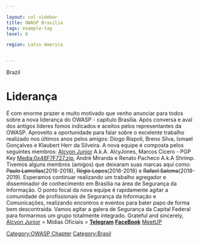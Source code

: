 ```yaml
---

layout: col-sidebar
title: OWASP Brasilia
tags: example-tag
level: 0

region: Latin America


---
```

<paypal>Brazil</paypal>



# Liderança

É com enorme prazer e muito motivado que venho anunciar para todos sobre
a nova liderança do OWASP - capítulo Brasília. Após conversa e aval dos
antigos líderes fomos indicados e aceitos pelos representantes da OWASP.
Aproveito a oportunidade para falar sobre o excelente trabalho realizado
nos últimos anos pelos amigos: Diogo Rispoli, Breno Silva, Ismael
Gonçalves e Klaubert Herr da Silveira.
​A nova equipe é composta pelos seguintes membros: [Alcyon
Junior](https://www.owasp.org/index.php/User:Alcyon.junior) A.k.A.
AlcyJones, Marcos Cícero - PGP Key
[Media:0x48F7F727.zip](Media:0x48F7F727.zip "wikilink")​, André Miranda
e Renato Pacheco A.k.A Shrimp. Tivemos alguns membros (amigos) que
deixaram suas marcas aqui como: <s>Paulo Lamellas</s>(2016-2018),
<s>Régio Lopes</s>(2016-2018) e <s>Rafael Salema</s>(2018-2019).
Esperamos continuar realizando um trabalho agregador e disseminador de
conhecimento em Brasília na área de Segurança da Informação. O ponto
focal da nova equipe é rapidamente agitar a comunidade de profissionais
de Segurança da Informação e Comunicações, realizando encontros e
eventos para bater papo de forma bem descontraída.
Vamos agitar a galera de Segurança da Capital Federal para formarmos um
grupo totalmente integrado.
Grateful and sincerely,
[Alcyon Junior](https://www.owasp.org/index.php/User:Alcyon.junior)
\= Mídias Oficiais = **[Telegram](https://telegram.me/owaspbsb)**
**[FaceBook](https://www.facebook.com/OWASPBSB/)**
[MeetUP](https://www.meetup.com/pt-BR/OWASPBSB/)

[Category:OWASP Chapter](Category:OWASP_Chapter "wikilink")
[Category:Brasil](Category:Brasil "wikilink")

